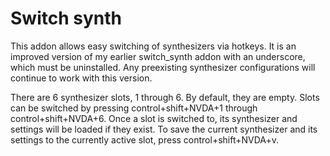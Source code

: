 # Switch synth #

This addon allows easy switching of synthesizers via hotkeys.
It is an improved version of my earlier switch_synth addon with an underscore, which must be uninstalled. Any preexisting synthesizer configurations will continue to work with this version.

There are 6 synthesizer slots, 1 through 6. By default, they are empty.
Slots can be switched by pressing control+shift+NVDA+1 through control+shift+NVDA+6.
Once a slot is switched to, its synthesizer and settings will be loaded if they exist.
To save the current synthesizer and its settings to the currently active slot, press control+shift+NVDA+v.
